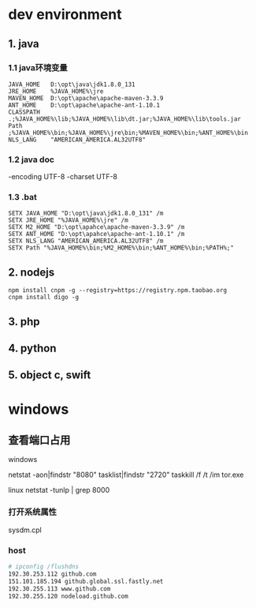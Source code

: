 # dev environment
## 1. java
### 1.1 java环境变量
```
JAVA_HOME	D:\opt\java\jdk1.8.0_131
JRE_HOME    %JAVA_HOME%\jre
MAVEN_HOME	D:\opt\apache\apache-maven-3.3.9
ANT_HOME	D:\opt\apache\apache-ant-1.10.1
CLASSPATH	.;%JAVA_HOME%\lib;%JAVA_HOME%\lib\dt.jar;%JAVA_HOME%\lib\tools.jar
Path		;%JAVA_HOME%\bin;%JAVA_HOME%\jre\bin;%MAVEN_HOME%\bin;%ANT_HOME%\bin
NLS_LANG 	"AMERICAN_AMERICA.AL32UTF8"
```

### 1.2 java doc
-encoding UTF-8 -charset UTF-8

### 1.3 .bat
```
SETX JAVA_HOME "D:\opt\java\jdk1.8.0_131" /m
SETX JRE_HOME "%JAVA_HOME%\jre" /m
SETX M2_HOME "D:\opt\apahce\apache-maven-3.3.9" /m
SETX ANT_HOME "D:\opt\apahce\apache-ant-1.10.1" /m
SETX NLS_LANG "AMERICAN_AMERICA.AL32UTF8" /m
SETX Path "%JAVA_HOME%\bin;%M2_HOME%\bin;%ANT_HOME%\bin;%PATH%;"
```

## 2. nodejs
```
npm install cnpm -g --registry=https://registry.npm.taobao.org
cnpm install digo -g
```

## 3. php
## 4. python
## 5. object c, swift

# windows
## 查看端口占用
windows

netstat -aon|findstr "8080"
tasklist|findstr "2720"
taskkill /f /t /im tor.exe

linux 
netstat -tunlp | grep 8000

### 打开系统属性
sysdm.cpl

### host
```sh
# ipconfig /flushdns
192.30.253.112 github.com
151.101.185.194 github.global.ssl.fastly.net
192.30.255.113 www.github.com
192.30.255.120 nodeload.github.com
```